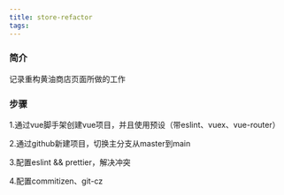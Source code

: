 ```yaml
---
title: store-refactor
tags:
---
```


### 简介

记录重构黄油商店页面所做的工作

### 步骤
1.通过vue脚手架创建vue项目，并且使用预设（带eslint、vuex、vue-router）

2.通过github新建项目，切换主分支从master到main

3.配置eslint && prettier，解决冲突

4.配置commitizen、git-cz


